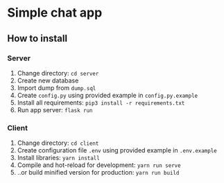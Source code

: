 # Simple chat app

## How to install

### Server

1. Change directory: `cd server`
2. Create new database
3. Import dump from `dump.sql`
4. Create `config.py` using provided example in `config.py.example`
5. Install all requirements: `pip3 install -r requirements.txt`
6. Run app server: `flask run`

### Client

1. Change directory: `cd client`
2. Create configuration file `.env` using provided example in `.env.example`
3. Install libraries: `yarn install`
4. Compile and hot-reload for development: `yarn run serve`
5. ..or build minified version for production: `yarn run build`
